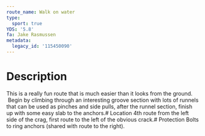 ```yaml
---
route_name: Walk on water
type:
  sport: true
YDS: '5.8'
fa: Jake Rasmussen
metadata:
  legacy_id: '115450090'
---
```

# Description
This is a really fun route that is much easier than it looks from the ground.  Begin by climbing through an interesting groove section with lots of runnels that can be used as pinches and side pulls, after the runnel section, finish up with some easy slab to the anchors.# Location
4th route from the left side of the crag, first route to the left of the obvious crack.# Protection
Bolts to ring anchors (shared with route to the right).